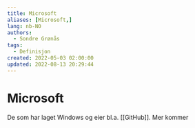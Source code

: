 ```yaml
---
title: Microsoft
aliases: [Microsoft,]
lang: nb-NO
authors:
  - Sondre Grønås
tags:
  - Definisjon
created: 2022-05-03 02:00:00
updated: 2022-08-13 20:29:44
---
```

# Microsoft
De som har laget Windows og eier bl.a. [[GitHub]]. Mer kommer